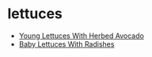 # lettuces

 * [Young Lettuces With Herbed Avocado](index/y/young-lettuces-with-herbed-avocado-56389981.json)
 * [Baby Lettuces With Radishes](index/b/baby-lettuces-with-radishes.json)
